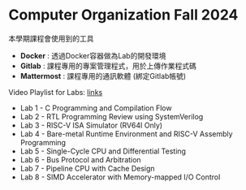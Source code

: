 # Computer Organization Fall 2024

本學期課程會使用到的工具

- **Docker** : 透過Docker容器做為Lab的開發環境
- **Gitlab** : 課程專用的專案管理程式，用於上傳作業程式碼
- **Mattermost** : 課程專用的通訊軟體 (綁定Gitlab帳號)

Video Playlist for Labs: [links]()

- Lab 1 - C Programming and Compilation Flow
- Lab 2 - RTL Programming Review using SystemVerilog
- Lab 3 - RISC-V ISA Simulator (RV64I Only)
- Lab 4 - Bare-metal Runtime Environment and RISC-V Assembly Programming
- Lab 5 - Single-Cycle CPU and Differential Testing
- Lab 6 - Bus Protocol and Arbitration
- Lab 7 - Pipeline CPU with Cache Design
- Lab 8 - SIMD Accelerator with Memory-mapped I/O Control

